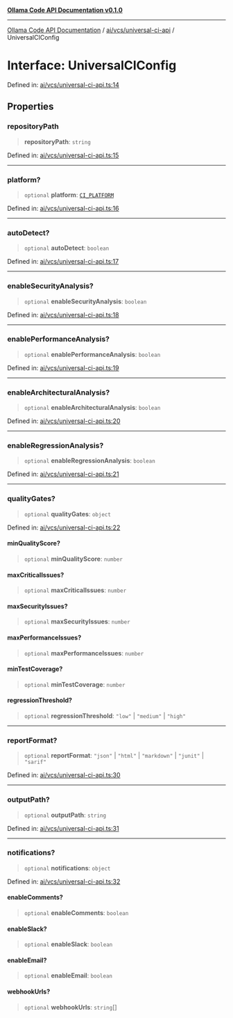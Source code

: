[**Ollama Code API Documentation v0.1.0**](../../../../README.md)

***

[Ollama Code API Documentation](../../../../modules.md) / [ai/vcs/universal-ci-api](../README.md) / UniversalCIConfig

# Interface: UniversalCIConfig

Defined in: [ai/vcs/universal-ci-api.ts:14](https://github.com/erichchampion/ollama-code/blob/d3714fddada0e31a207f4ac11b8476937193173b/ollama-code/src/ai/vcs/universal-ci-api.ts#L14)

## Properties

### repositoryPath

> **repositoryPath**: `string`

Defined in: [ai/vcs/universal-ci-api.ts:15](https://github.com/erichchampion/ollama-code/blob/d3714fddada0e31a207f4ac11b8476937193173b/ollama-code/src/ai/vcs/universal-ci-api.ts#L15)

***

### platform?

> `optional` **platform**: [`CI_PLATFORM`](../type-aliases/CI_PLATFORM.md)

Defined in: [ai/vcs/universal-ci-api.ts:16](https://github.com/erichchampion/ollama-code/blob/d3714fddada0e31a207f4ac11b8476937193173b/ollama-code/src/ai/vcs/universal-ci-api.ts#L16)

***

### autoDetect?

> `optional` **autoDetect**: `boolean`

Defined in: [ai/vcs/universal-ci-api.ts:17](https://github.com/erichchampion/ollama-code/blob/d3714fddada0e31a207f4ac11b8476937193173b/ollama-code/src/ai/vcs/universal-ci-api.ts#L17)

***

### enableSecurityAnalysis?

> `optional` **enableSecurityAnalysis**: `boolean`

Defined in: [ai/vcs/universal-ci-api.ts:18](https://github.com/erichchampion/ollama-code/blob/d3714fddada0e31a207f4ac11b8476937193173b/ollama-code/src/ai/vcs/universal-ci-api.ts#L18)

***

### enablePerformanceAnalysis?

> `optional` **enablePerformanceAnalysis**: `boolean`

Defined in: [ai/vcs/universal-ci-api.ts:19](https://github.com/erichchampion/ollama-code/blob/d3714fddada0e31a207f4ac11b8476937193173b/ollama-code/src/ai/vcs/universal-ci-api.ts#L19)

***

### enableArchitecturalAnalysis?

> `optional` **enableArchitecturalAnalysis**: `boolean`

Defined in: [ai/vcs/universal-ci-api.ts:20](https://github.com/erichchampion/ollama-code/blob/d3714fddada0e31a207f4ac11b8476937193173b/ollama-code/src/ai/vcs/universal-ci-api.ts#L20)

***

### enableRegressionAnalysis?

> `optional` **enableRegressionAnalysis**: `boolean`

Defined in: [ai/vcs/universal-ci-api.ts:21](https://github.com/erichchampion/ollama-code/blob/d3714fddada0e31a207f4ac11b8476937193173b/ollama-code/src/ai/vcs/universal-ci-api.ts#L21)

***

### qualityGates?

> `optional` **qualityGates**: `object`

Defined in: [ai/vcs/universal-ci-api.ts:22](https://github.com/erichchampion/ollama-code/blob/d3714fddada0e31a207f4ac11b8476937193173b/ollama-code/src/ai/vcs/universal-ci-api.ts#L22)

#### minQualityScore?

> `optional` **minQualityScore**: `number`

#### maxCriticalIssues?

> `optional` **maxCriticalIssues**: `number`

#### maxSecurityIssues?

> `optional` **maxSecurityIssues**: `number`

#### maxPerformanceIssues?

> `optional` **maxPerformanceIssues**: `number`

#### minTestCoverage?

> `optional` **minTestCoverage**: `number`

#### regressionThreshold?

> `optional` **regressionThreshold**: `"low"` \| `"medium"` \| `"high"`

***

### reportFormat?

> `optional` **reportFormat**: `"json"` \| `"html"` \| `"markdown"` \| `"junit"` \| `"sarif"`

Defined in: [ai/vcs/universal-ci-api.ts:30](https://github.com/erichchampion/ollama-code/blob/d3714fddada0e31a207f4ac11b8476937193173b/ollama-code/src/ai/vcs/universal-ci-api.ts#L30)

***

### outputPath?

> `optional` **outputPath**: `string`

Defined in: [ai/vcs/universal-ci-api.ts:31](https://github.com/erichchampion/ollama-code/blob/d3714fddada0e31a207f4ac11b8476937193173b/ollama-code/src/ai/vcs/universal-ci-api.ts#L31)

***

### notifications?

> `optional` **notifications**: `object`

Defined in: [ai/vcs/universal-ci-api.ts:32](https://github.com/erichchampion/ollama-code/blob/d3714fddada0e31a207f4ac11b8476937193173b/ollama-code/src/ai/vcs/universal-ci-api.ts#L32)

#### enableComments?

> `optional` **enableComments**: `boolean`

#### enableSlack?

> `optional` **enableSlack**: `boolean`

#### enableEmail?

> `optional` **enableEmail**: `boolean`

#### webhookUrls?

> `optional` **webhookUrls**: `string`[]
